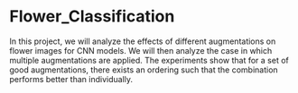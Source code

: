 # Flower_Classification

In this project, we will analyze the effects of different augmentations on flower images for CNN models.
We will then analyze the case in which multiple augmentations are applied.
The experiments show that for a set of good augmentations, there exists an ordering such that the combination performs better than individually.
